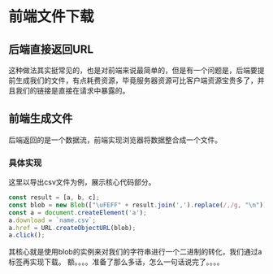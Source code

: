 # 前端文件下载
## 后端直接返回URL
这种做法其实挺常见的，也是对前端来说最简单的，但是有一个问题是，后端要提前生成我们的文件，有点耗费资源，毕竟服务器资源可比客户端资源宝贵多了，并且我们的链接是直接在请求中暴露的。
## 前端生成文件
后端返回的是一个数据流，前端实现浏览器将数据整合成一个文件。
### 具体实现
这里以导出csv文件为例，展示核心代码部分。
```javascript
const result = [a, b, c];
const blob = new Blob(["\uFEFF" + result.join(',').replace(/,/g, "\n")], { type: 'text/csv;charset=gb2312;' });
const a = document.createElement('a');
a.download = `name.csv`;
a.href = URL.createObjectURL(blob);
a.click();
```
其核心就是使用blob的实例来对我们的字符串进行一个二进制的转化，我们通过a标签再实现下载。
额。。。。准备了那么多话，怎么一句话说完了。。。。
